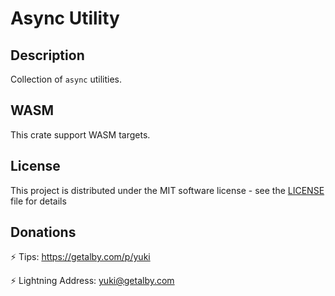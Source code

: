 # Async Utility

## Description

Collection of `async` utilities.

## WASM

This crate support WASM targets.

## License

This project is distributed under the MIT software license - see the [LICENSE](LICENSE) file for details

## Donations

⚡ Tips: <https://getalby.com/p/yuki>

⚡ Lightning Address: yuki@getalby.com